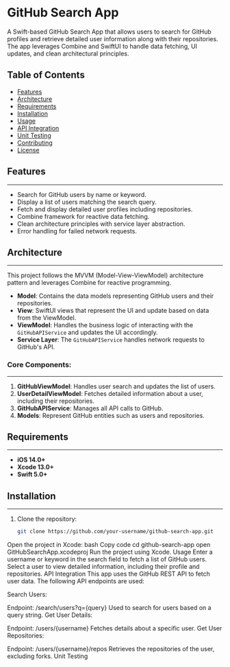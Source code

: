 GitHub Search App
=================

A Swift-based GitHub Search App that allows users to search for GitHub profiles and retrieve detailed user information along with their repositories. The app leverages Combine and SwiftUI to handle data fetching, UI updates, and clean architectural principles.

## Table of Contents

- [Features](#features)
- [Architecture](#architecture)
- [Requirements](#requirements)
- [Installation](#installation)
- [Usage](#usage)
- [API Integration](#api-integration)
- [Unit Testing](#unit-testing)
- [Contributing](#contributing)
- [License](#license)
## Features
------------

- Search for GitHub users by name or keyword.
- Display a list of users matching the search query.
- Fetch and display detailed user profiles including repositories.
- Combine framework for reactive data fetching.
- Clean architecture principles with service layer abstraction.
- Error handling for failed network requests.

## Architecture
--------------

This project follows the MVVM (Model-View-ViewModel) architecture pattern and leverages Combine for reactive programming.

- **Model**: Contains the data models representing GitHub users and their repositories.
- **View**: SwiftUI views that represent the UI and update based on data from the ViewModel.
- **ViewModel**: Handles the business logic of interacting with the `GitHubAPIService` and updates the UI accordingly.
- **Service Layer**: The `GitHubAPIService` handles network requests to GitHub's API.

### Core Components:
--------------------

1. **GitHubViewModel**: Handles user search and updates the list of users.
2. **UserDetailViewModel**: Fetches detailed information about a user, including their repositories.
3. **GitHubAPIService**: Manages all API calls to GitHub.
4. **Models**: Represent GitHub entities such as users and repositories.

## Requirements
--------------

- **iOS 14.0+**
- **Xcode 13.0+**
- **Swift 5.0+**

## Installation
--------------

1. Clone the repository:
   ```bash
   git clone https://github.com/your-username/github-search-app.git
Open the project in Xcode:
bash
Copy code
cd github-search-app
open GitHubSearchApp.xcodeproj
Run the project using Xcode.
Usage
Enter a username or keyword in the search field to fetch a list of GitHub users.
Select a user to view detailed information, including their profile and repositories.
API Integration
This app uses the GitHub REST API to fetch user data. The following API endpoints are used:

Search Users:

Endpoint: /search/users?q={query}
Used to search for users based on a query string.
Get User Details:

Endpoint: /users/{username}
Fetches details about a specific user.
Get User Repositories:

Endpoint: /users/{username}/repos
Retrieves the repositories of the user, excluding forks.
Unit Testing
